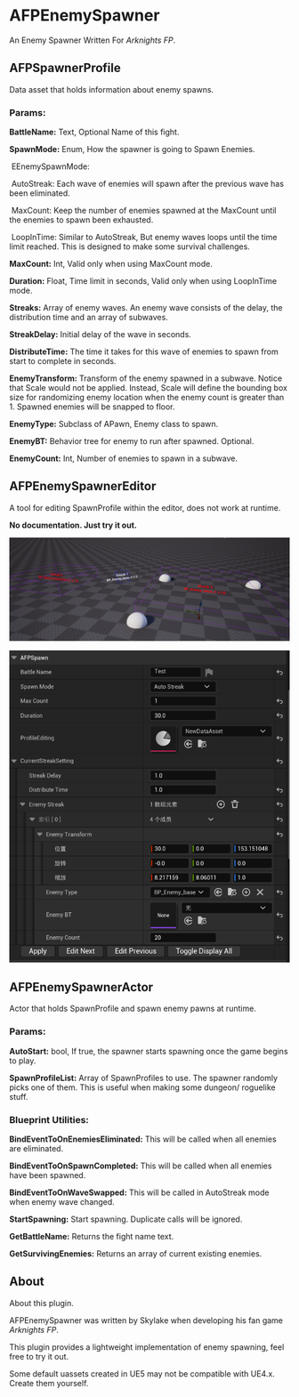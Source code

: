 # AFPEnemySpawner

An Enemy Spawner Written For *Arknights FP*.

## AFPSpawnerProfile

Data asset that holds information about enemy spawns.

### Params:

**BattleName:**		Text, Optional Name of this fight.

**SpawnMode:**		Enum, How the spawner is going to Spawn Enemies.

​	EEnemySpawnMode:

​		AutoStreak: Each wave of enemies will spawn after the previous wave has been eliminated.

​		MaxCount: Keep the number of enemies spawned at the MaxCount until the enemies to spawn been exhausted.

​		LoopInTime: Similar to AutoStreak, But enemy waves loops until the time limit reached. This is designed to make some survival challenges.

**MaxCount:**		Int, Valid only when using MaxCount mode.

**Duration:**		Float, Time limit in seconds, Valid only when using LoopInTime mode.

**Streaks:**		Array of enemy waves. An enemy wave consists of the delay, the distribution time and an array of subwaves.

**StreakDelay:**		Initial delay of the wave in seconds.

**DistributeTime:**		The time it takes for this wave of enemies to spawn from start to complete in seconds.

**EnemyTransform:**		Transform of the enemy spawned in a subwave. Notice that Scale would not be applied. Instead, Scale will define the bounding box size for randomizing enemy location when the enemy count is greater than 1. Spawned enemies will be snapped to floor.

**EnemyType:**		Subclass of APawn, Enemy class to spawn.

**EnemyBT:**		Behavior tree for enemy to run after spawned. Optional.

**EnemyCount:**		Int, Number of enemies to spawn in a subwave.



## AFPEnemySpawnerEditor

A tool for editing SpawnProfile within the editor, does not work at runtime.

**No documentation. Just try it out.**

![](IMG\Snipaste_2023-03-17_04-39-16.png)

![](IMG\Snipaste_2023-03-17_04-40-26.png)

## AFPEnemySpawnerActor

Actor that holds SpawnProfile and spawn enemy pawns at runtime.

### Params:

**AutoStart:**		bool, If true, the spawner starts spawning once the game begins to play.

**SpawnProfileList:**		Array of SpawnProfiles to use. The spawner randomly picks one of them. This is useful when making some dungeon/ roguelike stuff.

### Blueprint Utilities:

**BindEventToOnEnemiesEliminated:**		This will be called when all enemies are eliminated.

**BindEventToOnSpawnCompleted:**		This will be called when all enemies have been spawned.

**BindEventToOnWaveSwapped:**		This will be called in AutoStreak mode when enemy wave changed.

**StartSpawning:**		Start spawning. Duplicate calls will be ignored.

**GetBattleName:**		Returns the fight name text.

**GetSurvivingEnemies:**		Returns an array of current existing enemies.



## About

About this plugin.

AFPEnemySpawner was written by Skylake when developing his fan game *Arknights FP*.

This plugin provides a lightweight implementation of enemy spawning, feel free to try it out.

Some default uassets created in UE5 may not be compatible with UE4.x. Create them yourself.

